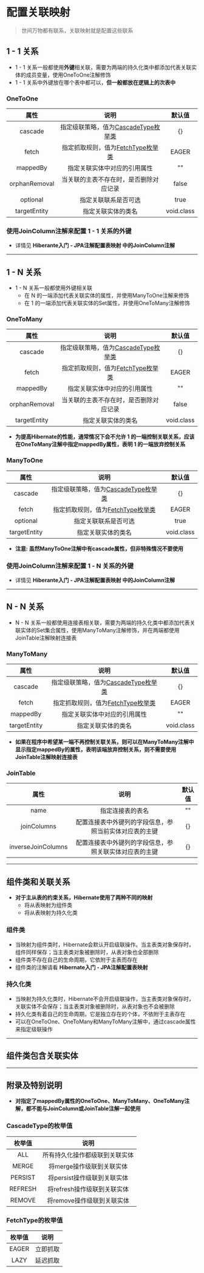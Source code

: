 # 配置关联映射

> 世间万物都有联系，关联映射就是配置这些联系

## 1 - 1 关系

- 1 - 1 关系一般都使用**外键**相关联，需要为两端的持久化类中都添加代表关联实体的成员变量，使用OneToOne注解修饰
- 1 - 1 关系中外键放在哪个表中都可以，**但一般都放在逻辑上的次表中**

### OneToOne

属性 | 说明 | 默认值
:--: | :--: |:--:
cascade | 指定级联策略，值为[CascadeType枚举类](###CascadeType的枚举值) | {}
fetch | 指定抓取规则，值为[FetchType枚举类](###FetchType的枚举值) | EAGER
mappedBy | 指定关联实体中对应的引用属性 | ""
orphanRemoval | 当关联的主表不存在时，是否删除对应记录 | false
optional | 指定关联联系是否可选 | true
targetEntity | 指定关联实体的类名 | void.class

### 使用JoinColumn注解来配置 1 - 1 关系的外键

- 详情见 **Hiberante入门 - JPA注解配置表映射 中的JoinColumn注解**

---

## 1 - N 关系

- 1 - N 关系一般都使用外键相关联
  - 在 N 的一端添加代表关联实体的属性，并使用ManyToOne注解来修饰
  - 在 1 的一端添加代表关联实体的Set属性，并使用OneToMany注解修饰

### OneToMany

属性 | 说明 | 默认值
:--: | :--: |:--:
cascade | 指定级联策略，值为[CascadeType枚举类](###CascadeType的枚举值) | {}
fetch | 指定抓取规则，值为[FetchType枚举类](###FetchType的枚举值) | EAGER
mappedBy | 指定关联实体中对应的引用属性 | ""
orphanRemoval | 当关联的主表不存在时，是否删除对应记录 | false
targetEntity | 指定关联实体的类名 | void.class

- **为提高Hibernate的性能，通常情况下会不允许 1 的一端控制关联关系，应该在OneToMany注解中指定mappedBy属性，表明 1 的一端放弃控制关系**

### ManyToOne

属性 | 说明 | 默认值
:--: | :--: |:--:
cascade | 指定级联策略，值为[CascadeType枚举类](###CascadeType的枚举值) | {}
fetch | 指定抓取规则，值为[FetchType枚举类](###FetchType的枚举值) | EAGER
optional | 指定关联联系是否可选 | true
targetEntity | 指定关联实体的类名 | void.class

- **注意: 虽然ManyToOne注解中有cascade属性，但非特殊情况不要使用**

### 使用JoinColumn注解来配置 1 - N 关系的外键

- 详情见 **Hiberante入门 - JPA注解配置表映射 中的JoinColumn注解**

---

## N - N 关系

- N - N 关系一般都使用连接表相关联，需要为两端的持久化类中都添加代表关联实体的Set集合属性，使用ManyToMany注解修饰，并在两端都使用JoinTable注解映射连接表

### ManyToMany

属性 | 说明 | 默认值
:--: | :--: |:--:
cascade | 指定级联策略，值为[CascadeType枚举类](###CascadeType的枚举值) | {}
fetch | 指定抓取规则，值为[FetchType枚举类](###FetchType的枚举值) | EAGER
mappedBy | 指定关联实体中对应的引用属性 | ""
targetEntity | 指定关联实体的类名 | void.class

- **如果在程序中希望某一端不再控制关联关系，则可以在ManyToMany注解中显示指定mappedBy的属性，表明该端放弃控制关系，则不需要使用JoinTable注解映射连接表**

### JoinTable

属性 | 说明 | 默认值
:--: | :--: |:--:
name | 指定连接表的表名 | ""
joinColumns | 配置连接表中外键列的字段信息，参照当前实体对应表的主键 | {}
inverseJoinColumns | 配置连接表中外键列的字段信息，参照关联实体对应表的主键 | {}

---

## 组件类和关联关系

- **对于主从表的约束关系，Hibernate使用了两种不同的映射**
  - 将从表映射为组件类
  - 将从表映射为持久化类

### 组件类

- 当映射为组件类时，Hibernate会默认开启级联操作。当主表类对象保存时，组件同样保存；当主表类对象被删除时，从表对象也全部删除
- 组件类不存在自己的生命周期，它依附于主表而存在
- 组件类的注解请看 **Hibernate入门 - JPA注解配置表映射**

### 持久化类

- 当映射为持久化类时，Hibernate不会开启级联操作，当主表类对象保存时，关联实体不会保存；当主表类对象被删除时，从表对象也不会被删除
- 持久化类有着自己的生命周期，它是独立存在的个体，不依附于主表存在
- 可以在OneToOne、OneToMany和ManyToMany注解中，通过cascade属性来指定级联操作

---

## 组件类包含关联实体

---

## 附录及特别说明

- **对指定了mappedBy属性的OneToOne、ManyToMany、OneToMany注解，都不能与JoinColumn或JoinTable注解一起使用**

### CascadeType的枚举值

枚举值 | 说明
:--: | :--:
ALL | 所有持久化操作都级联到关联实体
MERGE | 将merge操作级联到关联实体
PERSIST | 将persist操作级联到关联实体
REFRESH | 将refresh操作级联到关联实体
REMOVE | 将remove操作级联到关联实体

### FetchType的枚举值

枚举值 | 说明
:--: | :--:
EAGER | 立即抓取
LAZY | 延迟抓取
